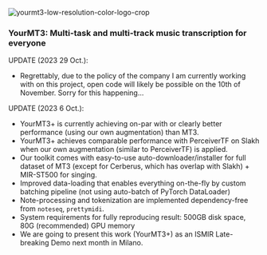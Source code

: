 ![yourmt3-low-resolution-color-logo-crop](https://user-images.githubusercontent.com/26891722/204390355-001877a1-d019-46d7-a33c-d3a3adc0743c.png)
### YourMT3: Multi-task and multi-track music transcription for everyone

UPDATE (2023 29 Oct.):
- Regrettably, due to the policy of the company I am currently working with on this project, open code will likely be possible on the 10th of November. Sorry for this happening...

UPDATE (2023 6 Oct.):
- YourMT3+ is currently achieving on-par with or clearly better performance (using our own augmentation) than MT3.
- YourMT3+ achieves comparable performance with PerceiverTF on Slakh when our own augmentation (similar to PerceiverTF) is applied.
- Our toolkit comes with easy-to-use auto-downloader/installer for full dataset of MT3 (except for Cerberus, which has overlap with Slakh) + MIR-ST500 for singing.
- Improved data-loading that enables everything on-the-fly by custom batching pipeline (not using auto-batch of PyTorch DataLoader)
- Note-processing and tokenization are implemented dependency-free from `noteseq`, `prettymidi`.
- System requirements for fully reproducing result: 500GB disk space, 80G (recommended) GPU memory
- We are going to present this work (YourMT3+) as an ISMIR Late-breaking Demo next month in Milano.


